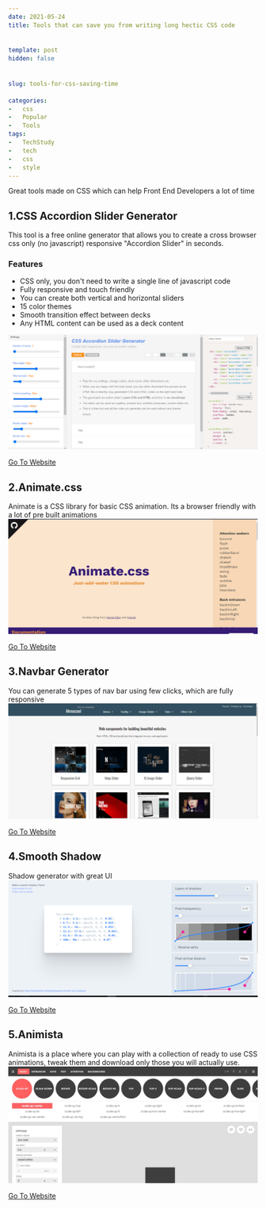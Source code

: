 ```yaml
---
date: 2021-05-24
title: Tools that can save you from writing long hectic CSS code


template: post
hidden: false


slug: tools-for-css-saving-time

categories:
-   css
-   Popular
-   Tools
tags:
-   TechStudy
-   tech
-   css
-   style
---
```

<!-- more -->

Great tools made on CSS which can help Front End Developers a lot of time
<!-- more -->

## 1.CSS Accordion Slider Generator

This tool is a free online generator that allows you to create a cross browser css only (no javascript) responsive "Accordion Slider" in seconds.

### Features
*   CSS only, you don't need to write a single line of javascript code
*   Fully responsive and touch friendly
*   You can create both vertical and horizontal sliders
*   15 color themes
*   Smooth transition effect between decks
*   Any HTML content can be used as a deck content

![](../images/post-images/css-tools/accordingslider.png)

[Go To Website](https://accordionslider.com/)

## 2.Animate.css

Animate is a CSS library for basic CSS animation. Its a browser friendly with a lot of pre built animations
![](../images/post-images/css-tools/animate.png)

[Go To Website](https://animate.style/)

## 3.Navbar Generator 

 You can generate 5 types of nav bar using few clicks, which are fully responsive 
 ![](../images/post-images/css-tools/menucool.png)

[Go To Website](http://www.menucool.com/)

## 4.Smooth Shadow

Shadow generator with great UI
![](../images/post-images/css-tools/shadow_burrman.png)

[Go To Website](https://shadows.brumm.af/)

## 5.Animista

Animista is a place where you can play with a collection of ready to use CSS animations, tweak them and download only those you will actually use.
![](../images/post-images/css-tools/animista.png)

[Go To Website](https://animista.net/)